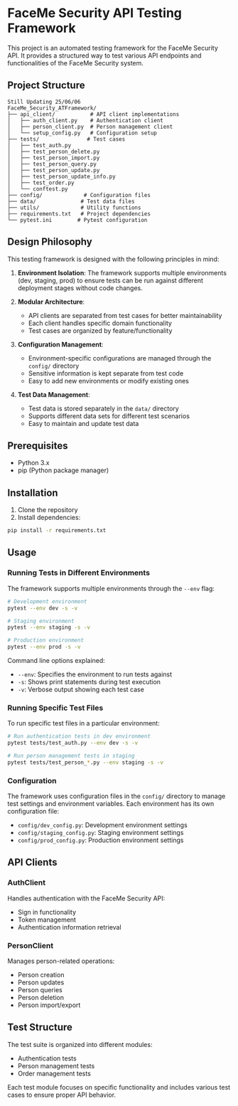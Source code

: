 # FaceMe Security API Testing Framework

This project is an automated testing framework for the FaceMe Security API. It provides a structured way to test various API endpoints and functionalities of the FaceMe Security system.

## Project Structure

```
Still Updating 25/06/06
FaceMe_Security_ATFramework/
├── api_client/           # API client implementations
│   ├── auth_client.py    # Authentication client
│   ├── person_client.py  # Person management client
│   └── setup_config.py   # Configuration setup
├── tests/               # Test cases
│   ├── test_auth.py
│   ├── test_person_delete.py
│   ├── test_person_import.py
│   ├── test_person_query.py
│   ├── test_person_update.py
│   ├── test_person_update_info.py
│   ├── test_order.py
│   └── conftest.py
├── config/             # Configuration files
├── data/              # Test data files
├── utils/             # Utility functions
├── requirements.txt   # Project dependencies
└── pytest.ini        # Pytest configuration
```

## Design Philosophy

This testing framework is designed with the following principles in mind:

1. **Environment Isolation**: The framework supports multiple environments (dev, staging, prod) to ensure tests can be run against different deployment stages without code changes.

2. **Modular Architecture**: 
   - API clients are separated from test cases for better maintainability
   - Each client handles specific domain functionality
   - Test cases are organized by feature/functionality

3. **Configuration Management**:
   - Environment-specific configurations are managed through the `config/` directory
   - Sensitive information is kept separate from test code
   - Easy to add new environments or modify existing ones

4. **Test Data Management**:
   - Test data is stored separately in the `data/` directory
   - Supports different data sets for different test scenarios
   - Easy to maintain and update test data

## Prerequisites

- Python 3.x
- pip (Python package manager)

## Installation

1. Clone the repository
2. Install dependencies:
```bash
pip install -r requirements.txt
```

## Usage

### Running Tests in Different Environments

The framework supports multiple environments through the `--env` flag:

```bash
# Development environment
pytest --env dev -s -v

# Staging environment
pytest --env staging -s -v

# Production environment
pytest --env prod -s -v
```

Command line options explained:
- `--env`: Specifies the environment to run tests against
- `-s`: Shows print statements during test execution
- `-v`: Verbose output showing each test case

### Running Specific Test Files

To run specific test files in a particular environment:

```bash
# Run authentication tests in dev environment
pytest tests/test_auth.py --env dev -s -v

# Run person management tests in staging
pytest tests/test_person_*.py --env staging -s -v
```

### Configuration

The framework uses configuration files in the `config/` directory to manage test settings and environment variables. Each environment has its own configuration file:

- `config/dev_config.py`: Development environment settings
- `config/staging_config.py`: Staging environment settings
- `config/prod_config.py`: Production environment settings

## API Clients

### AuthClient

Handles authentication with the FaceMe Security API:
- Sign in functionality
- Token management
- Authentication information retrieval

### PersonClient

Manages person-related operations:
- Person creation
- Person updates
- Person queries
- Person deletion
- Person import/export

## Test Structure

The test suite is organized into different modules:
- Authentication tests
- Person management tests
- Order management tests

Each test module focuses on specific functionality and includes various test cases to ensure proper API behavior.


